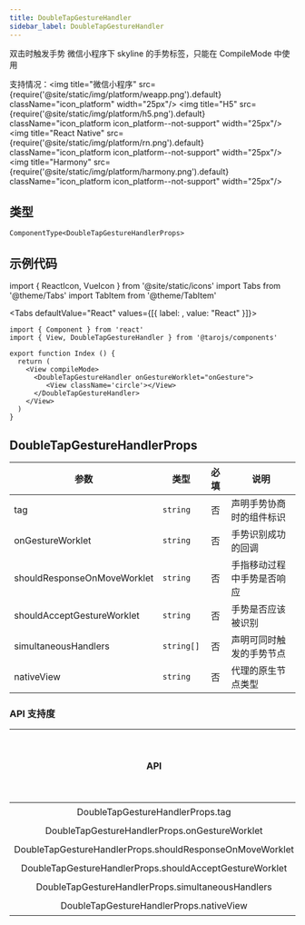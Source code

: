 ```yaml
---
title: DoubleTapGestureHandler
sidebar_label: DoubleTapGestureHandler
---
```


双击时触发手势
微信小程序下 skyline 的手势标签，只能在 CompileMode 中使用

支持情况：<img title="微信小程序" src={require('@site/static/img/platform/weapp.png').default} className="icon_platform" width="25px"/> <img title="H5" src={require('@site/static/img/platform/h5.png').default} className="icon_platform icon_platform--not-support" width="25px"/> <img title="React Native" src={require('@site/static/img/platform/rn.png').default} className="icon_platform icon_platform--not-support" width="25px"/> <img title="Harmony" src={require('@site/static/img/platform/harmony.png').default} className="icon_platform icon_platform--not-support" width="25px"/>

## 类型

```tsx
ComponentType<DoubleTapGestureHandlerProps>
```

## 示例代码

import { ReactIcon, VueIcon } from '@site/static/icons'
import Tabs from '@theme/Tabs'
import TabItem from '@theme/TabItem'

<Tabs
  defaultValue="React"
  values={[{ label: <ReactIcon />, value: "React" }]}>
<TabItem value="React">

```tsx
import { Component } from 'react'
import { View, DoubleTapGestureHandler } from '@tarojs/components'

export function Index () {
  return (
    <View compileMode>
      <DoubleTapGestureHandler onGestureWorklet="onGesture">
         <View className='circle'></View>
      </DoubleTapGestureHandler>
    </View>
  )
}
```
</TabItem>
</Tabs>

## DoubleTapGestureHandlerProps

| 参数 | 类型 | 必填 | 说明 |
| --- | --- | :---: | --- |
| tag | `string` | 否 | 声明手势协商时的组件标识 |
| onGestureWorklet | `string` | 否 | 手势识别成功的回调 |
| shouldResponseOnMoveWorklet | `string` | 否 | 手指移动过程中手势是否响应 |
| shouldAcceptGestureWorklet | `string` | 否 | 手势是否应该被识别 |
| simultaneousHandlers | `string[]` | 否 | 声明可同时触发的手势节点 |
| nativeView | `string` | 否 | 代理的原生节点类型 |

### API 支持度

| API | 微信小程序 | H5 | React Native | Harmony |
| :---: | :---: | :---: | :---: | :---: |
| DoubleTapGestureHandlerProps.tag | ✔️ |  |  |  |
| DoubleTapGestureHandlerProps.onGestureWorklet | ✔️ |  |  |  |
| DoubleTapGestureHandlerProps.shouldResponseOnMoveWorklet | ✔️ |  |  |  |
| DoubleTapGestureHandlerProps.shouldAcceptGestureWorklet | ✔️ |  |  |  |
| DoubleTapGestureHandlerProps.simultaneousHandlers | ✔️ |  |  |  |
| DoubleTapGestureHandlerProps.nativeView | ✔️ |  |  |  |
